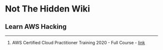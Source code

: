 # Not The Hidden Wiki

## Learn AWS Hacking
-----

1. AWS Certified Cloud Practitioner Training 2020 - Full Course  - [link](https://www.youtube.com/watch?v=3hLmDS179YE)